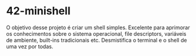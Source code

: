# 42-minishell
O objetivo desse projeto é criar um shell simples. Excelente para aprimorar os conhecimentos sobre o sistema operacional, file descriptors, variáveis de ambiente, built-ins tradicionais etc. Desmistifica o terminal e o shell de uma vez por todas.

